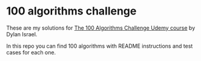 # 100 algorithms challenge

These are my solutions for [The 100 Algorithms Challenge Udemy course](https://www.udemy.com/course/100-algorithms-challenge) by Dylan Israel.

In this repo you can find 100 algorithms with README instructions and test cases for each one.